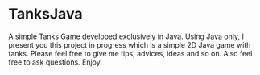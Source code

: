 # TanksJava
A simple Tanks Game developed exclusively in Java.
Using Java only, I present you this project in progress which is a simple 2D Java game with tanks.
Please feel free to give me tips, advices, ideas and so on.
Also feel free to ask questions.
Enjoy.
